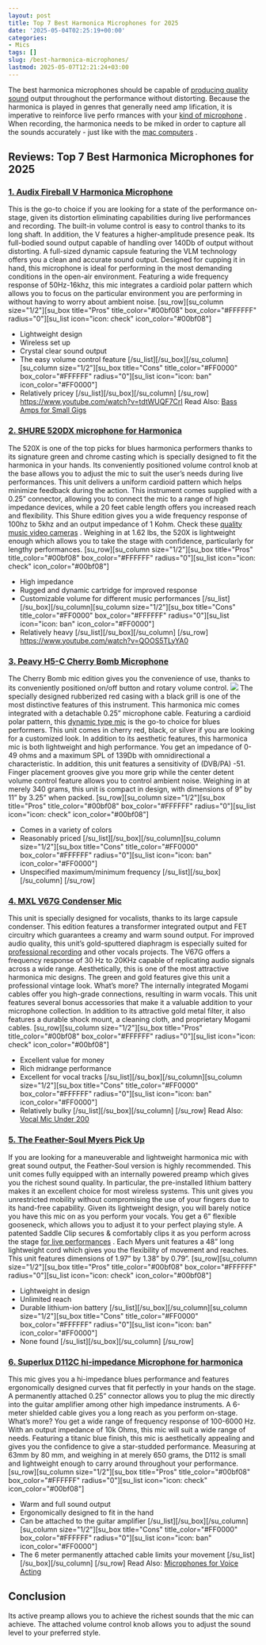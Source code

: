 ```yaml
---
layout: post
title: Top 7 Best Harmonica Microphones for 2025
date: '2025-05-04T02:25:19+00:00'
categories:
- Mics
tags: []
slug: /best-harmonica-microphones/
lastmod: 2025-05-07T12:21:24+03:00
---
```


The best harmonica microphones should be capable of
[producing quality sound](https://blogs.uoregon.edu/uocinetech/recording-and-exporting-standards/audio-recording-standards/)
output throughout the performance without distorting.
Because the harmonica is played in genres that generally need amp
lification, it is imperative to reinforce live perfo
rmances with your
[kind of microphone](https://pestpolicy.com/types-of-microphones/)
.
When recording, the harmonica needs to be miked in order to capture all the sounds accurately - just like with the
[mac computers](https://pestpolicy.com/best-mac-for-music-production/)
.
## Reviews: Top 7 Best Harmonica Microphones for 2025
### [1. Audix Fireball V Harmonica Microphone](https://www.amazon.com/dp/B000H2DAXA/?tag=p-policy-20)
This is the go-to choice if you are looking for a state of the performance on-stage, given its distortion eliminating capabilities during live performances and recording.
[](https://www.amazon.com/dp/B000H2DAXA/?tag=p-policy-20)
[](https://www.amazon.com/dp/B076F9GD92/?tag=p-policy-20)
The built-in volume control is easy to control thanks to its long shaft. In addition, the V features a higher-amplitude presence peak.
Its full-bodied sound output capable of handling over 140Db of output without distorting. A full-sized dynamic capsule featuring the VLM technology offers you a clean and accurate sound output.
Designed for cupping it in hand, this microphone is ideal for performing in the most demanding conditions in the open-air environment.
Featuring a wide frequency response of 50Hz-16khz, this mic integrates a cardioid polar pattern which allows you to focus on the particular environment you are performing in without having to worry about ambient noise.
[su_row][su_column size="1/2"][su_box title="Pros" title_color="#00bf08" box_color="#FFFFFF" radius="0"][su_list icon="icon: check" icon_color="#00bf08"]
- Lightweight design
- Wireless set up
- Crystal clear sound output
- The easy volume control feature
[/su_list][/su_box][/su_column][su_column size="1/2"][su_box title="Cons" title_color="#FF0000" box_color="#FFFFFF" radius="0"][su_list icon="icon: ban" icon_color="#FF0000"]
- Relatively pricey
[/su_list][/su_box][/su_column] [/su_row]
https://www.youtube.com/watch?v=tdtWUQF7CrI
Read Also:
[Bass Amps for Small Gigs](https://pestpolicy.com/best-bass-amps-for-small-gigs/)
### [2. SHURE 520DX microphone for Harmonica](https://www.amazon.com/dp/B0002CZYHK/?tag=p-policy-20)
The 520X is one of the top picks for blues harmonica performers thanks to its signature green and chrome casting which is specially designed to fit the harmonica in your hands.
[](https://www.amazon.com/dp/B0002CZYHK/?tag=p-policy-20)
[](https://www.amazon.com/dp/B076F9GD92/?tag=p-policy-20)
Its conveniently positioned volume control knob at the base allows you to adjust the mic to suit the user’s needs during live performances.
This unit delivers a uniform cardioid pattern which helps minimize feedback during the action. This instrument comes supplied with a 0.25” connector, allowing you to connect the mic to a range of high impedance devices, while a 20 feet cable length offers you increased reach and flexibility.
This Shure edition gives you a wide frequency response of 100hz to 5khz and an output impedance of 1 Kohm. Check these
[quality music video cameras](https://pestpolicy.com/best-camera-for-music-videos/)
.
Weighing in at 1.62 lbs, the 520X is lightweight enough which allows you to take the stage with confidence, particularly for lengthy performances.
[su_row][su_column size="1/2"][su_box title="Pros" title_color="#00bf08" box_color="#FFFFFF" radius="0"][su_list icon="icon: check" icon_color="#00bf08"]
- High impedance
- Rugged and dynamic cartridge for improved response
- Customizable volume for different music performances
[/su_list][/su_box][/su_column][su_column size="1/2"][su_box title="Cons" title_color="#FF0000" box_color="#FFFFFF" radius="0"][su_list icon="icon: ban" icon_color="#FF0000"]
- Relatively heavy
[/su_list][/su_box][/su_column] [/su_row]
https://www.youtube.com/watch?v=QOOS5TLyYA0
### [3. Peavy H5-C Cherry Bomb Microphone](https://www.amazon.com/dp/B003OURTAW/?tag=p-policy-20)
The Cherry Bomb mic edition gives you the convenience of use, thanks to its conveniently positioned on/off button and rotary volume control.
[](https://www.amazon.com/dp/B003OURTAW/?tag=p-policy-20)
[](https://www.amazon.com/dp/B076F9GD92/?tag=p-policy-20)
![](/assets/img/e/ir)
The specially designed rubberized red casing with a black grill is one of the most distinctive features of this instrument. This harmonica mic comes integrated with a detachable 0.25” microphone cable.
Featuring a cardioid polar pattern, this
[dynamic type mic](https://pestpolicy.com/what-is-a-dynamic-microphone/)
is the go-to choice for blues performers. This unit comes in cherry red, black, or silver if you are looking for a customized look.
In addition to its aesthetic features, this harmonica mic is both lightweight and high performance. You get an impedance of 0-49 ohms and a maximum SPL of 139Db with omnidirectional a characteristic.
In addition, this unit features a sensitivity of (DVB/PA) -51. Finger placement grooves give you more grip while the center detent volume control feature allows you to control ambient noise.
Weighing in at merely 340 grams, this unit is compact in design, with dimensions of 9” by 11” by 3.25” when packed.
[su_row][su_column size="1/2"][su_box title="Pros" title_color="#00bf08" box_color="#FFFFFF" radius="0"][su_list icon="icon: check" icon_color="#00bf08"]
- Comes in a variety of colors
- Reasonably priced
[/su_list][/su_box][/su_column][su_column size="1/2"][su_box title="Cons" title_color="#FF0000" box_color="#FFFFFF" radius="0"][su_list icon="icon: ban" icon_color="#FF0000"]
- Unspecified maximum/minimum frequency
[/su_list][/su_box][/su_column] [/su_row]
### [4. MXL V67G Condenser Mic](https://www.amazon.com/dp/B000JRPYGE/?tag=p-policy-20)
This unit is specially designed for vocalists, thanks to its large capsule condenser.
[](https://www.amazon.com/dp/B000JRPYGE/?tag=p-policy-20)
This edition features a transformer integrated output and FET circuitry which guarantees a creamy and warm sound output.
For improved audio quality, this unit’s gold-sputtered diaphragm is especially suited for
[professional recording](https://pestpolicy.com/best-microphone-for-recording-vocals/)
and other vocals projects.
The V67G offers a frequency response of 30 Hz to 20KHz capable of replicating audio signals across a wide range. Aesthetically, this is one of the most attractive harmonica mic designs.
The green and gold features give this unit a professional vintage look. What’s more? The internally integrated Mogami cables offer you high-grade connections, resulting in warm vocals.
This unit features several bonus accessories that make it a valuable addition to your microphone collection.
In addition to its attractive gold metal filter, it also features a durable shock mount, a cleaning cloth, and proprietary Mogami cables.
[su_row][su_column size="1/2"][su_box title="Pros" title_color="#00bf08" box_color="#FFFFFF" radius="0"][su_list icon="icon: check" icon_color="#00bf08"]
- Excellent value for money
- Rich midrange performance
- Excellent for vocal tracks
[/su_list][/su_box][/su_column][su_column size="1/2"][su_box title="Cons" title_color="#FF0000" box_color="#FFFFFF" radius="0"][su_list icon="icon: ban" icon_color="#FF0000"]
- Relatively bulky
[/su_list][/su_box][/su_column] [/su_row]
Read Also:
[Vocal Mic Under 200](https://pestpolicy.com/best-vocal-mic-under-200/)
### [5. The Feather-Soul Myers Pick Up](https://www.amazon.com/dp/B00X6AAQO6/?tag=p-policy-20)
If you are looking for a maneuverable and lightweight harmonica mic with great sound output, the Feather-Soul version is highly recommended.
[](https://www.amazon.com/dp/B00X6AAQO6/?tag=p-policy-20)
[](https://www.amazon.com/dp/B076F9GD92/?tag=p-policy-20)
This unit comes fully equipped with an internally powered preamp which gives you the richest sound quality. In particular, the pre-installed lithium battery makes it an excellent choice for most wireless systems.
This unit gives you unrestricted mobility without compromising the use of your fingers due to its hand-free capability. Given its lightweight design, you will barely notice you have this mic on as you perform your vocals.
You get a 6” flexible gooseneck, which allows you to adjust it to your perfect playing style. A patented Saddle Clip secures & comfortably clips it as you perform across the stage
[for live performances](https://pestpolicy.com/best-microphone-for-vocals-live-performance/)
.
Each Myers unit features a 48” long lightweight cord which gives you the flexibility of movement and reaches. This unit features dimensions of 1.97” by 1.38” by 0.79”.
[su_row][su_column size="1/2"][su_box title="Pros" title_color="#00bf08" box_color="#FFFFFF" radius="0"][su_list icon="icon: check" icon_color="#00bf08"]
- Lightweight in design
- Unlimited reach
- Durable lithium-ion battery
[/su_list][/su_box][/su_column][su_column size="1/2"][su_box title="Cons" title_color="#FF0000" box_color="#FFFFFF" radius="0"][su_list icon="icon: ban" icon_color="#FF0000"]
- None found
[/su_list][/su_box][/su_column] [/su_row]
### [6. Superlux D112C hi-impedance Microphone for harmonica](https://www.amazon.com/dp/B000SAGSRQ/?tag=p-policy-20)
This mic gives you a hi-impedance blues performance and features ergonomically designed curves that fit perfectly in your hands on the stage.
[](https://www.amazon.com/dp/B000SAGSRQ/?tag=p-policy-20)
A permanently attached 0.25” connector allows you to plug the mic directly into the guitar amplifier among other high impedance instruments.
A 6-meter shielded cable gives you a long reach as you perform on-stage. What’s more? You get a wide range of frequency response of 100-6000 Hz.
With an output impedance of 10k Ohms, this mic will suit a wide range of needs. Featuring a titanic blue finish, this mic is aesthetically appealing and gives you the confidence to give a star-studded performance.
Measuring at 63mm by 80 mm, and weighing in at merely 650 grams, the D112 is small and lightweight enough to carry around throughout your performance.
[su_row][su_column size="1/2"][su_box title="Pros" title_color="#00bf08" box_color="#FFFFFF" radius="0"][su_list icon="icon: check" icon_color="#00bf08"]
- Warm and full sound output
- Ergonomically designed to fit in the hand
- Can be attached to the guitar amplifier
[/su_list][/su_box][/su_column][su_column size="1/2"][su_box title="Cons" title_color="#FF0000" box_color="#FFFFFF" radius="0"][su_list icon="icon: ban" icon_color="#FF0000"]
- The 6 meter permanently attached cable limits your movement
[/su_list][/su_box][/su_column] [/su_row]
Read Also:
[Microphones for Voice Acting](https://pestpolicy.com/best-microphones-for-voice-acting/)
## Conclusion
Its active preamp allows you to achieve the richest sounds that the mic can achieve. The attached volume control knob allows you to adjust the sound level to your preferred style.
